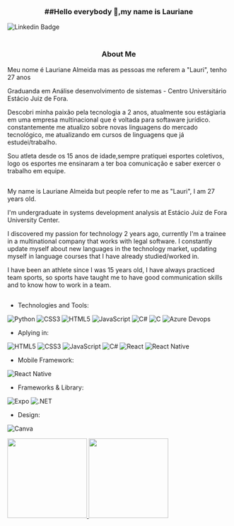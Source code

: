 <h3 align="center">  
  <br>
 ##Hello everybody 👋,my name is Lauriane  <br>
</h3>                                                    

![Linkedin Badge](https://img.shields.io/badge/-LinkedIn-blue?style=flat-square&logo=Linkedin&logoColor=white&link=https://www.linkedin.com/in/lauryalmeida/)

<h3 align="center">  
  <br>
  About Me
  <br>
</h3>


Meu nome é Lauriane Almeida mas as pessoas me referem a "Lauri", tenho 27 anos 
 
Graduanda em Análise desenvolvimento de sistemas - Centro Universitário Estácio Juiz de Fora.
 
Descobri minha paixão pela tecnologia a 2 anos, atualmente sou estágiaria em uma empresa multinacional que é voltada para softaware jurídico.
constantemente me atualizo sobre novas linguagens do mercado tecnológico, me atualizando em cursos de linguagens que já estudei/trabalho.
 
Sou atleta desde os 15 anos de idade,sempre pratiquei esportes coletivos, logo os esportes me ensinaram a ter boa comunicação e saber exercer o trabalho em equipe.

##
My name is Lauriane Almeida but people refer to me as "Lauri", I am 27 years old. 
 
I'm undergraduate in systems development analysis at Estácio Juiz de Fora University Center.
 
I discovered my passion for technology 2 years ago, currently I'm a trainee in a multinational company that works with legal software.
I constantly update myself about new languages in the technology market, updating myself in language courses that I have already studied/worked in.
 
I have been an athlete since I was 15 years old, I have always practiced team sports, so sports have taught me to have good communication skills and to know how to work in a team.

##

- Technologies and Tools: 

![Python](https://img.shields.io/badge/-Python-0c0c0c?style=flat-square&logo=python)
![CSS3](https://img.shields.io/badge/-CSS3-1572B6?style=flat-square&logo=css3)
![HTML5](https://img.shields.io/badge/-HTML5-E34F26?style=flat-square&logo=html5&logoColor=white)
![JavaScript](https://img.shields.io/badge/-JavaScript-9e7e15?style=flat-square&logo=javascript)
![C#](https://img.shields.io/badge/C%23-239120?style=for-the-badge&logo=c-sharp&logoColor=white)
![C](https://img.shields.io/badge/C-00599C?style=for-the-badge&logo=c&logoColor=white)
![Azure Devops](https://img.shields.io/badge/Azure_DevOps-0078D7?style=for-the-badge&logo=azure-devops&logoColor=white)

- Aplying in: 

![HTML5](https://img.shields.io/badge/-HTML5-E34F26?style=flat-square&logo=html5&logoColor=white)
![CSS3](https://img.shields.io/badge/-CSS3-1572B6?style=flat-square&logo=css3)
![JavaScript](https://img.shields.io/badge/-JavaScript-9e7e15?style=flat-square&logo=javascript)
![C#](https://img.shields.io/badge/C%23-239120?style=for-the-badge&logo=c-sharp&logoColor=white)
![React](https://img.shields.io/badge/React-20232A?style=for-the-badge&logo=react&logoColor=61DAFB)
![React Native](https://img.shields.io/badge/React_Native-20232A?style=for-the-badge&logo=react&logoColor=61DAFB)


- Mobile Framework: 

![React Native](https://img.shields.io/badge/React_Native-20232A?style=for-the-badge&logo=react&logoColor=61DAFB)

- Frameworks & Library: 

![Expo](https://img.shields.io/badge/Expo-1B1F23?style=for-the-badge&logo=expo&logoColor=white)
![.NET](https://img.shields.io/badge/.NET-512BD4?style=for-the-badge&logo=dotnet&logoColor=white)

- Design: 

![Canva](https://img.shields.io/badge/Canva-%2300C4CC.svg?&style=for-the-badge&logo=Canva&logoColor=white)
        
 
 <a href="https://github.com/Laurysialm">
 <img height="180em" src="https://github-readme-stats.vercel.app/api?username=Laurysialm&show_icons=true&theme=nord&include_all_commits=true&count_private=true"/>
 <img height="180em" src="https://github-readme-stats.vercel.app/api/top-langs/?username=Laurysialm&layout=compact&langs_count=7&theme=nord"/>
